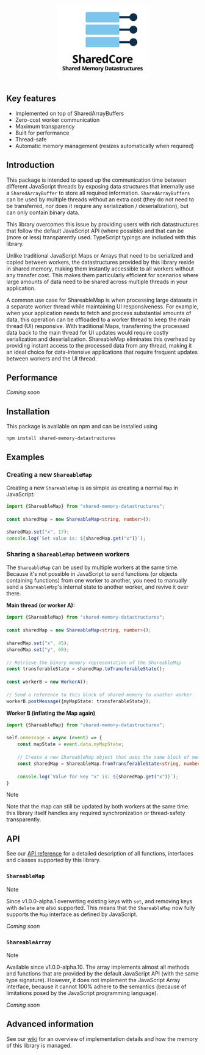 <p align="center">
    <img src="./docs/images/sharedcore_logo.png" alt="logo" height="200px" />
</p>

## Key features
- Implemented on top of SharedArrayBuffers
- Zero-cost worker communication
- Maximum transparency
- Built for performance
- Thread-safe
- Automatic memory management (resizes automatically when required)

## Introduction
This package is intended to speed up the communication time between different JavaScript threads by exposing data structures that internally use a `SharedArrayBuffer` to store all required information. 
`SharedArrayBuffers` can be used by multiple threads without an extra cost (they do not need to be transferred, nor does it require any serialization / deserialization), but can only contain binary data.

This library overcomes this issue by providing users with rich datastructures that follow the default JavaScript API (where possible) and that can be (more or less) transparently used. 
TypeScript typings are included with this library.

Unlike traditional JavaScript Maps or Arrays that need to be serialized and copied between workers, the datastructures provided by this library reside in shared memory, making them instantly accessible to all workers without any transfer cost.
This makes them particularly efficient for scenarios where large amounts of data need to be shared across multiple threads in your application.

A common use case for ShareableMap is when processing large datasets in a separate worker thread while maintaining UI responsiveness.
For example, when your application needs to fetch and process substantial amounts of data, this operation can be offloaded to a worker thread to keep the main thread (UI) responsive.
With traditional Maps, transferring the processed data back to the main thread for UI updates would require costly serialization and deserialization.
ShareableMap eliminates this overhead by providing instant access to the processed data from any thread, making it an ideal choice for data-intensive applications that require frequent updates between workers and the UI thread.

## Performance
_Coming soon_

## Installation
This package is available on npm and can be installed using

```
npm install shared-memory-datastructures
```

## Examples
### Creating a new `ShareableMap`
Creating a new `ShareableMap` is as simple as creating a normal `Map` in JavaScript:

```ts
import {ShareableMap} from "shared-memory-datastructures";

const sharedMap = new ShareableMap<string, number>();

sharedMap.set("x", 17);
console.log(`Set value is: ${sharedMap.get("x")}`);
```

### Sharing a `ShareableMap` between workers
The `ShareableMap` can be used by multiple workers at the same time.
Because it's not possible in JavaScript to send functions (or objects containing functions) from one worker to another, you need to manually send a `ShareableMap`'s internal state to another worker, and revive it over there.

**Main thread (or worker A):**
```ts
import {ShareableMap} from "shared-memory-datastructures";

const sharedMap = new ShareableMap<string, number>();

sharedMap.set("x", 45);
sharedMap.set("y", 68);

// Retrieve the binary memory representation of the ShareableMap
const transferableState = sharedMap.toTransferableState();

const workerB = new WorkerA();

// Send a reference to this block of shared memory to another worker.
workerB.postMessage({myMapState: transferableState});
```

**Worker B (inflating the Map again)**

```ts
import {ShareableMap} from "shared-memory-datastructures";

self.onmessage = async (event) => {
    const mapState = event.data.myMapState;
    
    // Create a new ShareableMap object that uses the same block of memory as the object in the main thread.
    const sharedMap = ShareableMap.fromTransferableState<string, number>(mapState);
    
    console.log(`Value for key "x" is: ${sharedMap.get("x")}`);
}
```

> [!NOTE] 
> Note that the map can still be updated by both workers at the same time.
> this library itself handles any required synchronization or thread-safety transparently.

## API

See our [API reference](#) for a detailed description of all functions, interfaces and classes supported by this library.

### `ShareableMap`
> [!NOTE]
> Since v1.0.0-alpha.1 overwriting existing keys with `set`, and removing keys with `delete` are also supported.
> This means that the `ShareableMap` now fully supports the `Map` interface as defined by JavaScript.

_Coming soon_

### `ShareableArray`
> [!NOTE]
> Available since v1.0.0-alpha.10.
> The array implements almost all methods and functions that are provided by the default JavaScript API (with the same type signature).
> However, it does not implement the JavaScript Array interface, because it cannot 100% adhere to the semantics (because of limitations posed by the JavaScript programming language).

_Coming soon_

## Advanced information

See our [wiki](https://github.com/pverscha/shared-memory-datastructures/wiki) for an overview of implementation details and how the memory of this library is managed.
